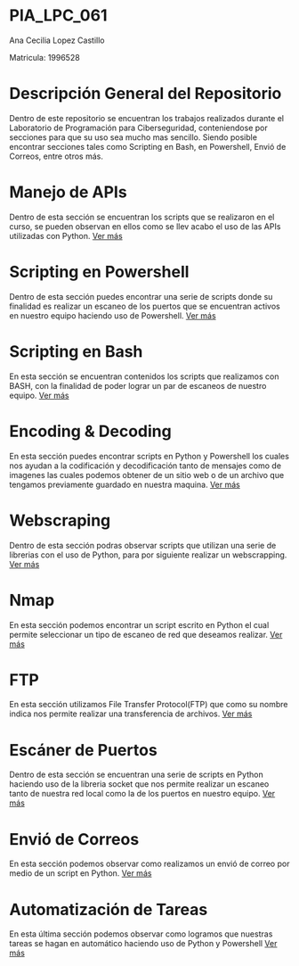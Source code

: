 # PIA_LPC_061

Ana Cecilia Lopez Castillo

Matricula: 1996528



# Descripción General del Repositorio
Dentro de este repositorio se encuentran los trabajos realizados durante el Laboratorio de Programación para Ciberseguridad, conteniendose por secciones para que su uso sea mucho mas sencillo.
Siendo posible encontrar secciones tales como Scripting en Bash, en Powershell, Envió de Correos, entre otros más.


# Manejo de APIs
Dentro de esta sección se encuentran los scripts que se realizaron en el curso, se pueden observan en ellos como se llev acabo el uso de las APIs utilizadas con Python.
[Ver más](https://github.com/Anacecilc/PIA_LPC_061/tree/main/Manejo%20de%20APIs)


# Scripting en Powershell
Dentro de esta sección puedes encontrar una serie de scripts donde su finalidad es realizar un escaneo de los puertos que se encuentran activos en nuestro equipo haciendo uso de Powershell.
[Ver más](https://github.com/Anacecilc/PIA_LPC_061/tree/main/Scripting%20en%20Powershell)


# Scripting en Bash
En esta sección se encuentran contenidos los scripts que realizamos con BASH, con la finalidad de poder lograr un par de escaneos de nuestro equipo.
[Ver más](https://github.com/Anacecilc/PIA_LPC_061/tree/main/Scripting%20en%20Bash)


# Encoding & Decoding
En esta sección puedes encontrar scripts en Python y Powershell los cuales nos ayudan a la codificación y decodificación tanto de mensajes como de imagenes las cuales podemos obtener de un sitio web o de un archivo que tengamos previamente guardado en nuestra maquina.
[Ver más](https://github.com/Anacecilc/PIA_LPC_061/tree/main/Encoding%20%26%20Decoding)


# Webscraping
Dentro de esta sección podras observar scripts que utilizan una serie de librerias con el uso de Python, para por siguiente realizar un webscrapping. 
[Ver más](https://github.com/Anacecilc/PIA_LPC_061/tree/main/Webscrapping)


# Nmap
En esta sección podemos encontrar un script escrito en Python el cual permite seleccionar un tipo de escaneo de red que deseamos realizar.
[Ver más](https://github.com/Anacecilc/PIA_LPC_061/tree/main/Nmap)


# FTP
En esta sección utilizamos File Transfer Protocol(FTP) que como su nombre indica nos permite realizar una transferencia de archivos.
[Ver más](https://github.com/Anacecilc/PIA_LPC_061/tree/main/FTP)


# Escáner de Puertos
Dentro de esta sección se encuentran una serie de scripts en Python haciendo uso de la libreria socket que nos permite realizar un escaneo tanto de nuestra red local como la de los puertos en nuestro equipo.
[Ver más](https://github.com/Anacecilc/PIA_LPC_061/tree/main/Esc%C3%A1ner%20de%20Puertos)


# Envió de Correos
En esta sección podemos observar como realizamos un envió de correo por medio de un script en Python.
[Ver más](https://github.com/Anacecilc/PIA_LPC_061/tree/main/Envi%C3%B3%20de%20Correos)


# Automatización de Tareas
En esta última sección podemos observar como logramos que nuestras tareas se hagan en automático haciendo uso de Python y Powershell
[Ver más](https://github.com/Anacecilc/PIA_LPC_061/tree/main/Automatizaci%C3%B3n%20de%20Tareas)


